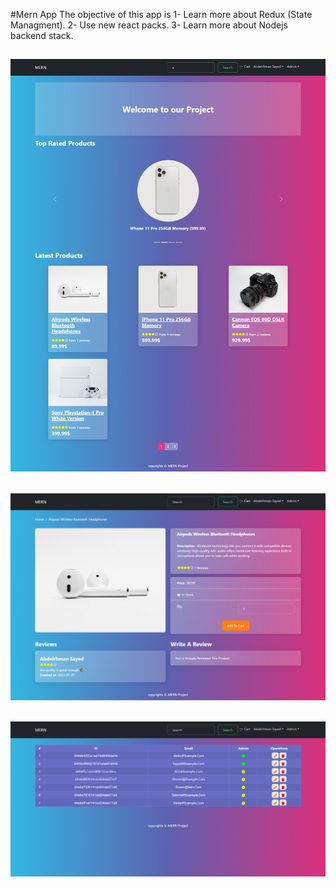 #Mern App
The objective of this app is
1- Learn more about Redux (State Managment).
2- Use new react packs.
3- Learn more about Nodejs backend stack.

## <img alt="Home" src="./home.jpg"  />

## <img alt="Home" src="./productDetails.jpg"  />

## <img alt="Home" src="./admindashboard.jpg"  />
